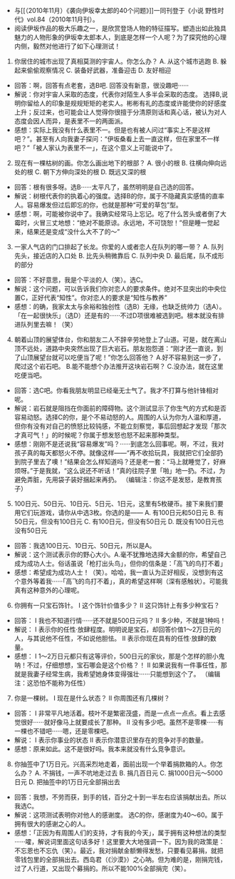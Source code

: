 - 与[[（2010年11月）《袭向伊坂幸太郎的40个问题》]]一同刊登于《小说 野性时代》vol.84（2010年11月刊）。
- 阅读伊坂作品的极大乐趣之一，是欣赏登场人物的特征描写。塑造出如此独具魅力的人物形象的伊坂幸太郎本人，到底是怎样一个人呢？为了探究他的心理内侧，毅然对他进行了如下心理测试！
1. 你居住的城市出现了真相莫测的宇宙人。你怎么办？
A. 从这个城市逃跑
B. 躲起来偷偷观察情况
C. 装备好武器，准备迎击
D. 友好相迎
- 回答：啊，回答有点老套，选B吧. 回答没有新意，很没趣吧······
- 解说：你对宇宙人采取的态度，代表你对陌生人多半会采取的态度。
选择B,说明你留给人的印象是规规矩矩的老实人。彬彬有礼的态度或许能使你的好感度上升；反过来，也可能会让人觉得你很擅于分清原则话和真心话，被认为对人态度会因人而异，是表里不一的两面派。
- 感想：实际上我没有什么表里不一。但是也有被人问过“事实上不是这样吧？”。甚至有人向我妻子探问：“伊坂桑看上去一直这样，但在家里不一样吧？”「被人家认为表里不一」，在这个意义上可能说中了。

2. 现在有一棵枯树的画。你怎么画出地下的根部？
A. 很小的根
B. 往横向伸向远处的根
C. 朝下方伸向深处的根
D. 既远又深的根
- 回答：根有很多呀。选B······太平凡了，虽然明明是自己选的回答。
- 解说：树根代表你的执着心的强度。选择B的你，属于不隐藏真实感情的直率人。容易爆发但过后即忘的你，也就是那种“可爱的草包”型。
- 感想：啊，可能被你说中了。我确实经常马上忘记。吃了什么苦头或者倒了大霉时，火冒三丈地想：“绝对不能原谅。永远地，不可饶恕！”但是睡一觉起来，结果还是变成“没什么大不了的～”

3. 一家人气店的门口排起了长龙。你爱的人或者恋人在队列的哪一带？
A. 队列先头，接近店的入口处
B. 比先头稍微靠后
C. 队列中央
D. 最后尾，队不成形的部分
- 回答：不好意思，我是个平淡的人（笑）。选C。
- 解说：这个问题，可以告诉我们你对恋人的要求条件。绝对不显突出的中央位置C，正好代表“知性”。你对恋人的要求是“知性与教养”
- 感想：的确，我家太太与余裕和独创性（选B）无缘，也缺乏统帅力（选A）。「在一起很快乐」（选D）还是有的······不过D项很难被选到吧。根本就没有排进队列里去嘛！（笑）

4. 朝着山顶的展望体台，你和朋友二人不辞辛劳地登上了山道。可是，就在离山顶不远处，道路中央突然出现了巨大岩石。朋友抱怨道：“刚才还一直说，到了山顶展望台就可以吃便当了呢！”你怎么回答他？
A.好不容易到这一步了，爬过这个岩石吧。
B.能不能想个办法推开这块岩石啊？
C.没办法，就在这里吃便当吧。
- 回答：选C吧。你看我朋友明显已经毫无士气了。我才不打算与他针锋相对呢。
- 解说：岩石就是阻挡在你面前的障碍物。这个测试显示了你生气的方式和是否容易动怒。选择C的你，是个不易动怒的人。周围的人认为你为人温和厚道，但你有没有对自己的愤怒比较钝感，不能立刻察觉，事后回想起才发现「那次才真可气！」的时候呢？你属于想发怒也怒不起来那种类型。
- 感想：刚刚不是还说我“容易爆发”吗？······到底怎么回事呢。啊，不过，我对孩子真的每天都怒火不停。就像这样——“再不收拾玩具，我就把它们全部扔到院子里去了噢！”结果会怎么样知道吗？还是老一套：“马上就睡觉了，好麻烦呀。”于是我就，“这么说还不听话！”真的往院子里「啪」地一扔。不过，为避免弄脏，先用袋子装好捆起来再扔。
（编辑注：你这不是发怒，是教育孩子）

5. 100日元、50日元、10日元、5日元、1日元，这里有5枚硬币。接下来我们要用它们玩游戏，请你从中选3枚。你选的是——
A. 有100日元和50日元
B. 有50日元，但没有100日元
C. 有100日元，但没有50日元
D. 既没有100日元也没有50日元
- 回答：我选100日元、10日元、50日元，所以是A。
- 解说：这个测试表示你的野心大小。A.毫不犹豫地选择大金额的你，希望自己成为成功人士。俗话虽说「枪打出头鸟」，但你的信条是：「高飞的鸟打不着」
- 感想：希望成为成功人士！（笑）。哈哈，我一直认为正好相反，没想到有这个意外等着我······「高飞的鸟打不着」，真的希望这样啊（深有感触状）。可能我真有这种意外的心理呢。

6. 你拥有一只宝石饰针。
Ⅰ 这个饰针价值多少？
Ⅱ 这只饰针上有多少种宝石？
- 回答：
Ⅰ 我也不知道行情······还不就是500日元吗？
Ⅱ 多少种，不就是1种吗！
- 解说：
Ⅰ 表示你的任性·放肆程度。明明说是宝石，却回答价值1～2万日元的人，与其说他不任性，不如说他胆怯。
Ⅱ 表示你现在具有的任性·放肆的数量。 
- 感想：
Ⅰ 1～2万日元都只有这等评价，500日元的家伙，那是个怎样的胆小鬼呐！不过，仔细想想，宝石哪会是这个价格？！
Ⅱ 如果说我有一件事任性，那就是我妻子经常生病，我希望她身体变得强壮······只能想到这个了。
（编辑注：这恐怕不能称为任性）

7. 你是一棵树。
Ⅰ 现在是什么状态？
Ⅱ 你周围还有几棵树？
- 回答：
Ⅰ 非常平凡地活着。枝叶不是繁密茂盛，而是一点点一点点。看上去感觉很好······就好像马上就要成长了那种。
Ⅱ 没有多少吧。虽然不是零棵······有一棵也不错吧······嗯，还是零棵吧。
- 解说：
Ⅰ 表示你事业的状态
Ⅱ 表示你潜意识里存在的竞争对手的数量。
- 感想：原来如此。这不是很好吗。我本来就没有什么竞争意识。

8. 你抽签中了1万日元。兴高采烈地走着，面前出现一个举着捐款箱的人。你怎么办？
A. 不捐钱，一声不吭地走过去
B. 捐几百日元
C. 捐1000日元～5000日元
D. 把抽签中的1万日元全部捐出去
- 回答：我想，不劳而获，到手的钱，百分之十到一半左右应该捐献出去。所以我选C。
- 解说：这项测试表明你对他人的感谢度。
选C的你，感谢度为40～60。属于拥有很大的感谢之心的人。
- 感想：「正因为有周围人们的支持，才有我的今天」，属于拥有这种想法的类型······嚯，解说词里面这句话多好！这里要大大地强调一下。因为我的政策是：不忘恩也不忘仇（笑）。最近，我对捐献金额懒得发愁，只要看见募捐，就把零钱包里的全部捐出去。西岛君（《沙漠》）之心呐。但为难的是，刚捐完钱，过了人行道，又出现个募捐的。所以不能100%全部捐完（笑）。